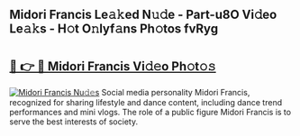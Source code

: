 ## Midori Francis Le𝚊𝚔ed N𝚞𝚍e - Part-u8O Vi𝚍eo Le𝚊𝚔s - H𝚘t O𝚗lyf𝚊ns Ph𝚘tos fvRyg

# <h2><a href="http://hfdve7q.feru.top/?c=Midori+Francis">🔗 👉 🔴 Midori Francis Vi𝚍𝚎o Ph𝚘t𝚘𝚜</a></h2>

[![Midori Francis Nu𝚍𝚎s](https://i.imgur.com/0TWrTi3.gif)](http://hfdve7q.feru.top/?c=Midori+Francis)
Social media personality Midori Francis, recognized for sharing lifestyle and dance content, including dance trend performances and mini vlogs. The role of a public figure Midori Francis is to serve the best interests of society. 
